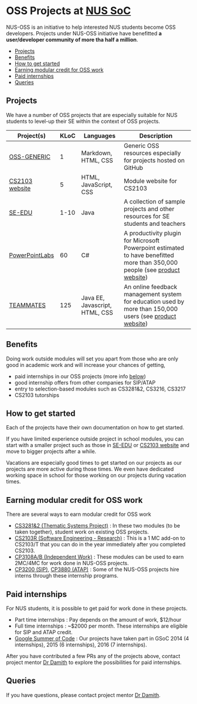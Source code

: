 # OSS Projects at [NUS SoC](https://www.comp.nus.edu.sg)
NUS-OSS is an initiative to help interested NUS students become OSS developers. 
Projects under NUS-OSS initiative have benefitted **a user/developer community of more tha half a million**.

* [Projects](#projects)
* [Benefits](#benefits)
* [How to get started](#how-to-get-started)
* [Earning modular credit for OSS work](#earning-modular-credit-for-oss-work)
* [Paid internships](#paid-internships)
* [Queries](#queries)

## Projects
We have a number of OSS projects that are especially suitable for NUS students to level-up their SE within the context of OSS projects.

| Project(s) | KLoC | Languages | Description |
| --- | --- | --- | --- |
| [OSS-GENERIC](https://github.com/oss-generic) | 1 | Markdown, HTML, CSS | Generic OSS resources especially for projects hosted on GitHub | 
| [CS2103 website](https://github.com/nus-cs2103/website) | 5 | HTML, JavaScript, CSS | Module website for CS2103 |
| [SE-EDU](https://github.com/se-edu/main) | 1-10 | Java | A collection of sample projects and other resources for SE students and teachers  |
| [PowerPointLabs](https://github.com/powerpointlabs/powerpointlabs) | 60 | C# | A productivity plugin for Microsoft Powerpoint estimated to have benefitted more than 350,000 people (see [product website](http://powerpointlabs.info)) |
| [TEAMMATES](https://github.com/teammates/teammates) | 125 | Java EE, Javascript, HTML, CSS | An online feedback management system for education used by more than 150,000 users (see [product website](http://teammatesOnline.info)) |

## Benefits 

Doing work outside modules will set you apart from those who are only good in academic work and will increase your chances of getting,

* paid internships in our OSS projects (more info [below](#paid-internships))
*	good internship offers from other companies for SIP/ATAP
*	entry to selection-based modules such as CS3281&2, CS3216, CS3217
*	CS2103 tutorships

## How to get started

Each of the projects have their own documentation on how to get started. 

If you have limited experience outside project in school modules, you can start with a smaller project such as those in [SE-EDU](https://github.com/se-edu) or [CS2103 website](https://github.com/nus-cs2103/website) and move to bigger projects after a while. 

Vacations are especially good times to get started on our projects as our projects are more active during those times. We even have dedicated working space in school for those working on our projects during vacation times.

## Earning modular credit for OSS work

There are several ways to earn modular credit for OSS work

* [CS3281&2 (Thematic Systems Project)](https://github.com/nus-oss/cs3281-website) : In these two modules (to be taken together), student work on existing OSS projects.
* [CS2103R (Software Engineering - Research)](https://docs.google.com/document/d/1jY9gYuNP9GBpYlGaLGEaYjusrQfBolmluX1rSc9x9dM/pub?embedded=true) : This is a 1 MC add-on to CS2103/T that you can do in the year immediately after you completed CS2103.  
* [CP3108A/B (Independent Work)](http://www.comp.nus.edu.sg/cug/catalogue/idm/#CP3108A) : These modules can be used to earn 2MC/4MC for work done in NUS-OSS projects.
* [CP3200 (SIP)](https://www.comp.nus.edu.sg/programmes/ug/beyond/sip/sip-is/), [CP3880 (ATAP)](http://www.comp.nus.edu.sg/programmes/ug/beyond/atap/student/) : Some of the NUS-OSS projects hire interns through these internship programs. 

## Paid internships

For NUS students, it is possible to get paid for work done in these projects. 
* Part time internships : Pay depends on the amount of work, $12/hour 
* Full time internships : ~$2000 per month. These internships are eligible for SIP and ATAP credit.
* [Google Summer of Code](https://developers.google.com/open-source/gsoc/) : Our projects have taken part in GSoC 2014 (4 internships), 2015 (6 internships), 2016 (7 internships). 

After you have contributed a few PRs any of the projects above, contact project mentor [Dr Damith](http://www.comp.nus.edu.sg/~damithch) to explore the possibilities for paid internships. 

## Queries

If you have questions, please contact project mentor [Dr Damith](http://www.comp.nus.edu.sg/~damithch). 
